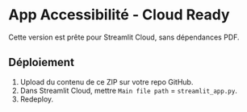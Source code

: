 # App Accessibilité - Cloud Ready

Cette version est prête pour Streamlit Cloud, sans dépendances PDF.

## Déploiement
1. Upload du contenu de ce ZIP sur votre repo GitHub.
2. Dans Streamlit Cloud, mettre `Main file path` = `streamlit_app.py`.
3. Redeploy.

